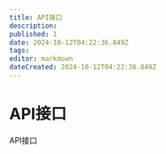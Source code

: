 ```yaml
---
title: API接口
description: 
published: 1
date: 2024-10-12T04:22:36.849Z
tags: 
editor: markdown
dateCreated: 2024-10-12T04:22:36.849Z
---
```


# API接口
API接口
